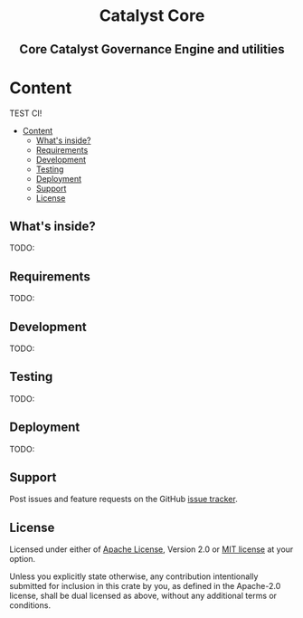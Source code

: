 <h1 align="center">Catalyst Core</h1>

<p align="center">
    <h2 align="center">Core Catalyst Governance Engine and utilities</h2>
</p>

# Content

TEST CI!

- [Content](#content)
  - [What's inside?](#whats-inside)
  - [Requirements](#requirements)
  - [Development](#development)
  - [Testing](#testing)
  - [Deployment](#deployment)
  - [Support](#support)
  - [License](#license)

## What's inside?

TODO:

## Requirements

TODO:

## Development

TODO:

## Testing

TODO:

## Deployment

TODO:

## Support

Post issues and feature requests on the GitHub [issue tracker](https://github.com/input-output-hk/catalyst-core/issues).

## License

Licensed under either of [Apache License](LICENSE-APACHE), Version
2.0 or [MIT license](LICENSE-MIT) at your option.

Unless you explicitly state otherwise, any contribution intentionally submitted
for inclusion in this crate by you, as defined in the Apache-2.0 license, shall
be dual licensed as above, without any additional terms or conditions.
